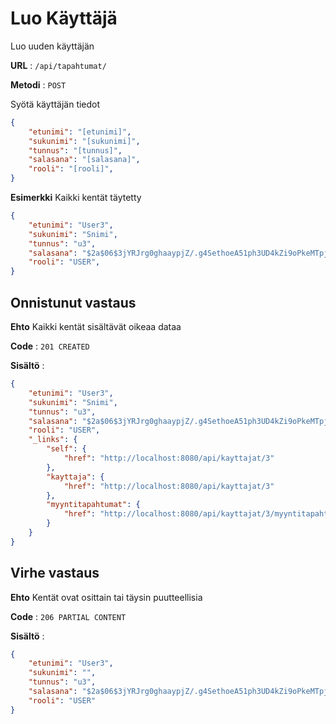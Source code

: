 # Luo Käyttäjä

Luo uuden käyttäjän

**URL** : `/api/tapahtumat/`

**Metodi** : `POST`

Syötä käyttäjän tiedot

```json
{
    "etunimi": "[etunimi]",
    "sukunimi": "[sukunimi]",
    "tunnus": "[tunnus]",
    "salasana": "[salasana]",
    "rooli": "[rooli]",
}
```
**Esimerkki** Kaikki kentät täytetty

```json
{
    "etunimi": "User3",
    "sukunimi": "Snimi",
    "tunnus": "u3",
    "salasana": "$2a$06$3jYRJrg0ghaaypjZ/.g4SethoeA51ph3UD4kZi9oPkeMTpjKU5uo6",
    "rooli": "USER",
}
```

## Onnistunut vastaus

**Ehto** Kaikki kentät sisältävät oikeaa dataa

**Code** : `201 CREATED`

**Sisältö** :
```json
{
    "etunimi": "User3",
    "sukunimi": "Snimi",
    "tunnus": "u3",
    "salasana": "$2a$06$3jYRJrg0ghaaypjZ/.g4SethoeA51ph3UD4kZi9oPkeMTpjKU5uo6",
    "rooli": "USER",
    "_links": {
        "self": {
            "href": "http://localhost:8080/api/kayttajat/3"
        },
        "kayttaja": {
            "href": "http://localhost:8080/api/kayttajat/3"
        },
        "myyntitapahtumat": {
            "href": "http://localhost:8080/api/kayttajat/3/myyntitapahtumat"
        }
    }
}
```

## Virhe vastaus

**Ehto** Kentät ovat osittain tai täysin puutteellisia

**Code** : `206 PARTIAL CONTENT`

**Sisältö** :
```json
{ 
    "etunimi": "User3",
    "sukunimi": "",
    "tunnus": "u3",
    "salasana": "$2a$06$3jYRJrg0ghaaypjZ/.g4SethoeA51ph3UD4kZi9oPkeMTpjKU5uo6",
    "rooli": "USER"
}
```
